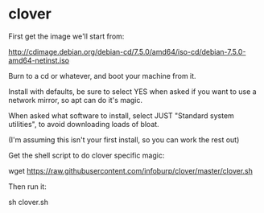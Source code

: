clover
======

First get the image we'll start from:

http://cdimage.debian.org/debian-cd/7.5.0/amd64/iso-cd/debian-7.5.0-amd64-netinst.iso

Burn to a cd or whatever, and boot your machine from it.

Install with defaults, be sure to select YES when asked if you want to use a network mirror, so apt can do it's magic.

When asked what software to install, select JUST "Standard system utilities", to avoid downloading loads of bloat.

(I'm assuming this isn't your first install, so you can work the rest out)

Get the shell script to do clover specific magic:

wget https://raw.githubusercontent.com/infoburp/clover/master/clover.sh

Then run it:

sh clover.sh

